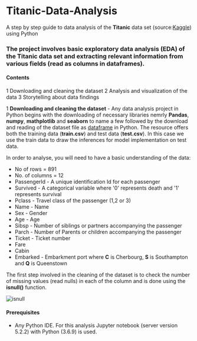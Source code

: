 # Titanic-Data-Analysis
A step by step guide to data analysis of the **Titanic** data set (source:[Kaggle](https://www.kaggle.com/)) using Python
### The project involves basic exploratory data analysis (EDA) of the Titanic data set and extracting relevant information from various fields (read as columns in dataframes). 
#### Contents
1 Downloading and cleaning the dataset
2 Analysis and visualization of the data
3  Storytelling about data findings

1 **Downloading and cleaning the dataset** - Any data analysis project in Python begins with the downloading of necessary libraries nemrly **Pandas**, **numpy**, **mathplotlib** and **seaborn** to name a few followed by the download and reading of the dataset file as [dataframe](https://pandas.pydata.org/pandas-docs/stable/user_guide/dsintro.html#dataframe) in Python. The resource offers both the training data (**train.csv**) and test data (**test.csv**). In this case we use the train data to draw the inferences for model implementation on test data.

In order to analyse, you will need to have a basic understanding of the data:
* No of rows  = 891
* No. of columns = 12
* PassengerId - A unique identification Id for each passenger
* Survived - A categorical variable where '0' represents death and '1' represents survival
* Pclass - Travel class of the passenger (1,2 or 3)
* Name - Name 
* Sex - Gender 
* Age - Age 
* Sibsp - Number of siblings or partners accompanying the passenger
* Parch - Number of Parents or children accompanying the passenger
* Ticket - Ticket number
* Fare 
* Cabin 
* Embarked - Embarkment port where **C** is Cherbourg, **S** is Southampton and **Q** is Queenstown

The first step involved in the cleaning of the dataset is to check the number of missing values (read nulls) in each of the column and is done using the **isnull()** function. 

![isnull](https://user-images.githubusercontent.com/77699950/108626623-66c08c80-7451-11eb-8f20-18f9097ead7e.png)


#### Prerequisites
 * Any Python IDE. For this analysis Jupyter notebook (server version 5.2.2) with Python (3.6.9) is used.


